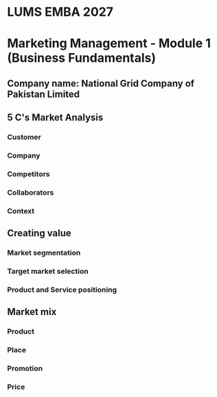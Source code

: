 # LUMS EMBA 2027
# Marketing Management - Module 1 (Business Fundamentals)
## Company name: National Grid Company of Pakistan Limited
## 5 C's Market Analysis 
### Customer
### Company
### Competitors
### Collaborators
### Context
## Creating value
### Market segmentation 
### Target market selection
### Product and Service positioning
## Market mix
### Product
### Place
### Promotion
### Price
